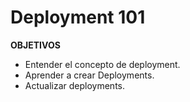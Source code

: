 # Deployment 101

**OBJETIVOS**

- Entender el concepto de deployment.
- Aprender a crear Deployments.
- Actualizar deployments.
